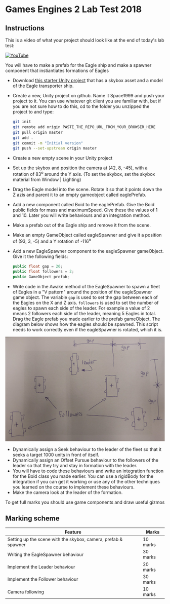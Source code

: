 # Games Engines 2 Lab Test 2018

## Instructions
This is a video of what your project should look like at the end of today's lab test:

[![YouTube](http://img.youtube.com/vi/bydalDzhCBY/0.jpg)](https://www.youtube.com/watch?v=bydalDzhCBY)

You will have to make a prefab for the Eagle ship and make a spawner component that instiantiates formations of Eagles

- Download [this starter Unity project](Space1999.zip) that has a skybox asset and a model of the Eagle transporter ship.
- Create a new, Unity project on github. Name it Space1999 and push your project to it. You can use whatever git client you are familiar with, but if you are not sure how to do this, cd to the folder you unzipped the project to and type:

    ```bash
    git init
    git remote add origin PASTE_THE_REPO_URL_FROM_YOUR_BROWSER_HERE
    git pull origin master
    git add .
    git commit -m "Initial version"
    git push --set-upstream origin master
    ```
- Create a new empty scene in your Unity project
- Set up the skybox and position the camera at (42, 8, -45), with a rotation of 83<sup>o</sup> around the Y axis. (To set the skybox, set the skybox material from Window | Lighting)
- Drag the Eagle model into the scene. Rotate it so that it points down the Z azis and parent it to an empty gameobject called eaglePrefab.
- Add a new component called Boid to the eaglePrefab. Give the Boid public fields for mass and maximumSpeed. Give these the values of 1 and 10. Later you will write behaviours and an integration method.
- Make a prefab out of the Eagle ship and remove it from the scene.
- Make an empty GameObject called eagleSpawner and give it a position of (93, 3, -5) and a Y rotation of -116<sup>o</sup>
- Add a new EagleSpawner component to the eagleSpawner gameObject. Give it the following fields:

    ```C#
    public float gap = 20;
    public float followers = 2;
    public GameObject prefab;
    ```
- Write code in the Awake method of the EagleSpawner to spawn a fleet of Eagles in a "V pattern" around the position of the eagleSpawner game object. The variable ```gap``` is used to set the gap between each of the Eagles on the X and Z axis. ```followers``` is used to set the number of eagles to spawn each side of the leader. For example a value of 2 means 2 followers each side of the leader, meaning 5 Eagles in total. Drag the Eagle prefab you made earlier to the prefab gameObject. The diagram below shows how the eagles should be spawned. This script needs to work correctly even if the eagleSpawner is rotated, which it is.

![Eagles](images/eagles.jpg)

- Dynamically assign a Seek behaviour to the leader of the fleet so that it seeks a target 1000 units in front of itself.
- Dynamically assign an Offset Pursue behaviour to the followers of the leader so that they try and stay in formation with the leader.
- You will have to code these behaviours and write an integration function for the Boid class you made earlier. You can use a rigidBody for the integration if you can get it working or use any of the other techniques you learned on the course to implement these behaviours.
- Make the camera look at the leader of the formation.

To get full marks you should use game components and draw useful gizmos
    
## Marking scheme

| Feature | Marks |
|---------|-------|
| Setting up the scene with the skybox, camera, prefab & spawner | 10 marks |
| Writing the EagleSpawner behaviour | 30 marks |
| Implement the Leader behaviour | 20 marks |
| Implement the Follower behaviour | 30 marks |
| Camera following | 10 marks |
